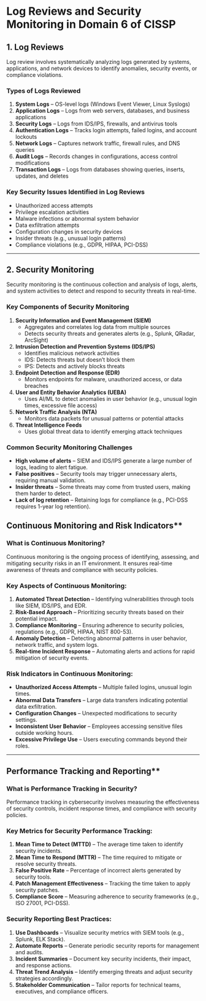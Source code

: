 # Log Reviews and Security Monitoring in Domain 6 of CISSP

## **1. Log Reviews**
Log review involves systematically analyzing logs generated by systems, applications, and network devices to identify anomalies, security events, or compliance violations.

### **Types of Logs Reviewed**
1. **System Logs** – OS-level logs (Windows Event Viewer, Linux Syslogs)
2. **Application Logs** – Logs from web servers, databases, and business applications
3. **Security Logs** – Logs from IDS/IPS, firewalls, and antivirus tools
4. **Authentication Logs** – Tracks login attempts, failed logins, and account lockouts
5. **Network Logs** – Captures network traffic, firewall rules, and DNS queries
6. **Audit Logs** – Records changes in configurations, access control modifications
7. **Transaction Logs** – Logs from databases showing queries, inserts, updates, and deletes

### **Key Security Issues Identified in Log Reviews**
- Unauthorized access attempts  
- Privilege escalation activities  
- Malware infections or abnormal system behavior  
- Data exfiltration attempts  
- Configuration changes in security devices  
- Insider threats (e.g., unusual login patterns)  
- Compliance violations (e.g., GDPR, HIPAA, PCI-DSS)  

---

## **2. Security Monitoring**
Security monitoring is the continuous collection and analysis of logs, alerts, and system activities to detect and respond to security threats in real-time.

### **Key Components of Security Monitoring**
1. **Security Information and Event Management (SIEM)**  
   - Aggregates and correlates log data from multiple sources  
   - Detects security threats and generates alerts (e.g., Splunk, QRadar, ArcSight)  
2. **Intrusion Detection and Prevention Systems (IDS/IPS)**  
   - Identifies malicious network activities  
   - IDS: Detects threats but doesn’t block them  
   - IPS: Detects and actively blocks threats  
3. **Endpoint Detection and Response (EDR)**  
   - Monitors endpoints for malware, unauthorized access, or data breaches  
4. **User and Entity Behavior Analytics (UEBA)**  
   - Uses AI/ML to detect anomalies in user behavior (e.g., unusual login times, excessive file access)  
5. **Network Traffic Analysis (NTA)**  
   - Monitors data packets for unusual patterns or potential attacks  
6. **Threat Intelligence Feeds**  
   - Uses global threat data to identify emerging attack techniques  

### **Common Security Monitoring Challenges**
- **High volume of alerts** – SIEM and IDS/IPS generate a large number of logs, leading to alert fatigue.  
- **False positives** – Security tools may trigger unnecessary alerts, requiring manual validation.  
- **Insider threats** – Some threats may come from trusted users, making them harder to detect.  
- **Lack of log retention** – Retaining logs for compliance (e.g., PCI-DSS requires 1-year log retention).  



## Continuous Monitoring and Risk Indicators**

### **What is Continuous Monitoring?**
Continuous monitoring is the ongoing process of identifying, assessing, and mitigating security risks in an IT environment. It ensures real-time awareness of threats and compliance with security policies.

### **Key Aspects of Continuous Monitoring:**
1. **Automated Threat Detection** – Identifying vulnerabilities through tools like SIEM, IDS/IPS, and EDR.
2. **Risk-Based Approach** – Prioritizing security threats based on their potential impact.
3. **Compliance Monitoring** – Ensuring adherence to security policies, regulations (e.g., GDPR, HIPAA, NIST 800-53).
4. **Anomaly Detection** – Detecting abnormal patterns in user behavior, network traffic, and system logs.
5. **Real-time Incident Response** – Automating alerts and actions for rapid mitigation of security events.

### **Risk Indicators in Continuous Monitoring:**
- **Unauthorized Access Attempts** – Multiple failed logins, unusual login times.
- **Abnormal Data Transfers** – Large data transfers indicating potential data exfiltration.
- **Configuration Changes** – Unexpected modifications to security settings.
- **Inconsistent User Behavior** – Employees accessing sensitive files outside working hours.
- **Excessive Privilege Use** – Users executing commands beyond their roles.

---

## Performance Tracking and Reporting**

### **What is Performance Tracking in Security?**
Performance tracking in cybersecurity involves measuring the effectiveness of security controls, incident response times, and compliance with security policies.

### **Key Metrics for Security Performance Tracking:**
1. **Mean Time to Detect (MTTD)** – The average time taken to identify security incidents.
2. **Mean Time to Respond (MTTR)** – The time required to mitigate or resolve security threats.
3. **False Positive Rate** – Percentage of incorrect alerts generated by security tools.
4. **Patch Management Effectiveness** – Tracking the time taken to apply security patches.
5. **Compliance Score** – Measuring adherence to security frameworks (e.g., ISO 27001, PCI-DSS).

### **Security Reporting Best Practices:**
1. **Use Dashboards** – Visualize security metrics with SIEM tools (e.g., Splunk, ELK Stack).
2. **Automate Reports** – Generate periodic security reports for management and audits.
3. **Incident Summaries** – Document key security incidents, their impact, and response actions.
4. **Threat Trend Analysis** – Identify emerging threats and adjust security strategies accordingly.
5. **Stakeholder Communication** – Tailor reports for technical teams, executives, and compliance officers.
